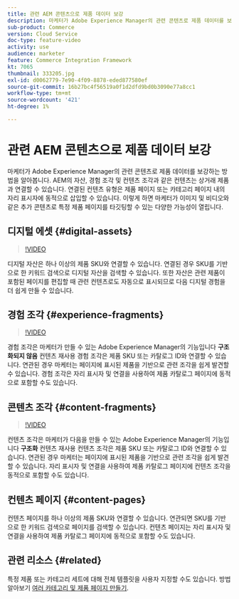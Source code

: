 ```yaml
---
title: 관련 AEM 콘텐츠으로 제품 데이터 보강
description: 마케터가 Adobe Experience Manager의 관련 콘텐츠로 제품 데이터를 보강하는 방법을 알아봅니다. AEM의 자산 및 경험 조각과 같은 컨텐츠는 상거래 제품과 연결할 수 있습니다. 연결된 컨텐츠 유형은 제품 페이지 또는 카테고리 페이지 내의 자리 표시자에 동적으로 삽입할 수 있습니다. 이렇게 하면 마케터가 이미지 및 비디오와 같은 추가 콘텐츠로 특정 제품 페이지를 타깃팅할 수 있는 다양한 가능성이 열립니다.
sub-product: Commerce
version: Cloud Service
doc-type: feature-video
activity: use
audience: marketer
feature: Commerce Integration Framework
kt: 7065
thumbnail: 333205.jpg
exl-id: d0062779-7e90-4f09-8878-eded877580ef
source-git-commit: 16b27bc4f56519a0f1d2dfd9bd0b3090e77a8cc1
workflow-type: tm+mt
source-wordcount: '421'
ht-degree: 1%

---
```


# 관련 AEM 콘텐츠으로 제품 데이터 보강

마케터가 Adobe Experience Manager의 관련 콘텐츠로 제품 데이터를 보강하는 방법을 알아봅니다. AEM의 자산, 경험 조각 및 컨텐츠 조각과 같은 컨텐츠는 상거래 제품과 연결할 수 있습니다. 연결된 컨텐츠 유형은 제품 페이지 또는 카테고리 페이지 내의 자리 표시자에 동적으로 삽입할 수 있습니다. 이렇게 하면 마케터가 이미지 및 비디오와 같은 추가 콘텐츠로 특정 제품 페이지를 타깃팅할 수 있는 다양한 가능성이 열립니다.

## 디지털 에셋 {#digital-assets}

>[!VIDEO](https://video.tv.adobe.com/v/339121/?quality=12&learn=on)

디지털 자산은 하나 이상의 제품 SKU와 연결할 수 있습니다. 연결된 경우 SKU를 기반으로 한 키워드 검색으로 디지털 자산을 검색할 수 있습니다. 또한 자산은 관련 제품이 포함된 페이지를 편집할 때 관련 컨텐츠로도 자동으로 표시되므로 다음 디지털 경험을 더 쉽게 만들 수 있습니다.

## 경험 조각 {#experience-fragments}

>[!VIDEO](https://video.tv.adobe.com/v/333205/?quality=12&learn=on)

경험 조각은 마케터가 만들 수 있는 Adobe Experience Manager의 기능입니다 **구조화되지 않음** 컨텐츠 재사용 경험 조각은 제품 SKU 또는 카탈로그 ID와 연결할 수 있습니다. 연관된 경우 마케터는 페이지에 표시된 제품을 기반으로 관련 조각을 쉽게 발견할 수 있습니다. 경험 조각은 자리 표시자 및 연결을 사용하여 제품 카탈로그 페이지에 동적으로 포함할 수도 있습니다.

## 콘텐츠 조각 {#content-fragments}

>[!VIDEO](https://video.tv.adobe.com/v/339182/?quality=12&learn=on)

컨텐츠 조각은 마케터가 다음을 만들 수 있는 Adobe Experience Manager의 기능입니다 **구조화** 컨텐츠 재사용 컨텐츠 조각은 제품 SKU 또는 카탈로그 ID와 연결할 수 있습니다. 연관된 경우 마케터는 페이지에 표시된 제품을 기반으로 관련 조각을 쉽게 발견할 수 있습니다. 자리 표시자 및 연결을 사용하여 제품 카탈로그 페이지에 컨텐츠 조각을 동적으로 포함할 수도 있습니다.

## 컨텐츠 페이지 {#content-pages}

컨텐츠 페이지를 하나 이상의 제품 SKU와 연결할 수 있습니다. 연관되면 SKU를 기반으로 한 키워드 검색으로 페이지를 검색할 수 있습니다. 컨텐츠 페이지는 자리 표시자 및 연결을 사용하여 제품 카탈로그 페이지에 동적으로 포함할 수도 있습니다.


## 관련 리소스 {#related}

특정 제품 또는 카테고리 세트에 대해 전체 템플릿을 사용자 지정할 수도 있습니다. 방법 알아보기 [여러 카테고리 및 제품 페이지 만들기](./multi-template-usage.md).
